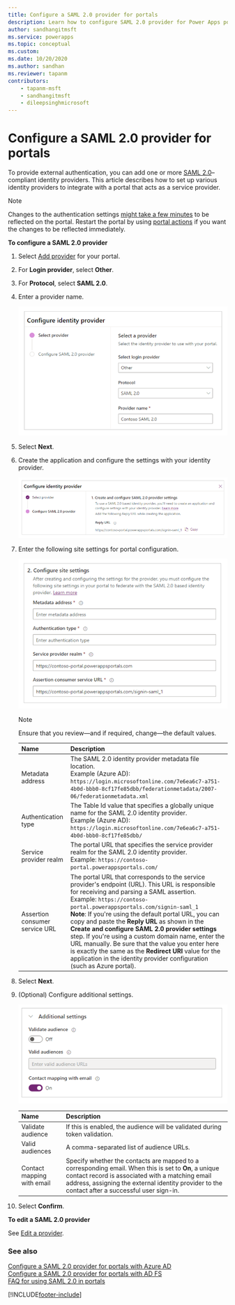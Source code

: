 ```yaml
---
title: Configure a SAML 2.0 provider for portals
description: Learn how to configure SAML 2.0 provider for Power Apps portals.
author: sandhangitmsft
ms.service: powerapps
ms.topic: conceptual
ms.custom: 
ms.date: 10/20/2020
ms.author: sandhan
ms.reviewer: tapanm
contributors:
    - tapanm-msft
    - sandhangitmsft
    - dileepsinghmicrosoft
---
```


# Configure a SAML 2.0 provider for portals

To provide external authentication, you can add one or more [SAML 2.0](https://docs.oasis-open.org/security/saml/Post2.0/sstc-saml-tech-overview-2.0-cd-02.html)&ndash;compliant identity providers. This article describes how to set up various identity providers to integrate with a portal that acts as a service provider.  

> [!NOTE]
> Changes to the authentication settings [might take a few minutes](../admin/clear-server-side-cache.md#caching-changes-for-portals-with-version-926x-or-later) to be reflected on the portal. Restart the portal by using [portal actions](../admin/admin-overview.md) if you want the changes to be reflected immediately.

**To configure a SAML 2.0 provider**

1. Select [Add provider](use-simplified-authentication-configuration.md#add-configure-or-delete-an-identity-provider) for your portal.

1. For **Login provider**, select **Other**.

1. For **Protocol**, select **SAML 2.0**.

1. Enter a provider name.

    ![Provider name](media/authentication/saml2-provider-name.png "Provider name")

1. Select **Next**.

1. Create the application and configure the settings with your identity provider.

    ![Create a SAML 2.0 application](media/authentication/step-1-saml2.png "Create a SAML 2.0 application")

1. Enter the following site settings for portal configuration.

    ![Configure SAML 2.0 site settings](media/authentication/saml2-site-settings.png "Configure SAML 2.0 site settings")

    > [!NOTE]
    > Ensure that you review&mdash;and if required, change&mdash;the default values.

    | Name | Description |
    | - | - |
    | Metadata address | The SAML 2.0 identity provider metadata file location. <br> Example (Azure AD): `https://login.microsoftonline.com/7e6ea6c7-a751-4b0d-bbb0-8cf17fe85dbb/federationmetadata/2007-06/federationmetadata.xml` |
    | Authentication type | The Table Id value that specifies a globally unique name for the SAML 2.0 identity provider. <br> Example (Azure AD): `https://login.microsoftonline.com/7e6ea6c7-a751-4b0d-bbb0-8cf17fe85dbb/` |
    | Service provider realm | The portal URL that specifies the service provider realm for the SAML 2.0 identity provider. <br> Example: `https://contoso-portal.powerappsportals.com/` |
    | Assertion consumer service URL | The portal URL that corresponds to the service provider's endpoint (URL). This URL is responsible for receiving and parsing a SAML assertion. <br> Example: `https://contoso-portal.powerappsportals.com/signin-saml_1`  <br> **Note**: If you're using the default portal URL, you can copy and paste the **Reply URL** as shown in the **Create and configure SAML 2.0 provider settings** step. If you're using a custom domain name, enter the URL manually. Be sure that the value you enter here is exactly the same as the **Redirect URI** value for the application in the identity provider configuration (such as Azure portal). |

1. Select **Next**.

1. (Optional) Configure additional settings.

    ![Additional settings](media/authentication/saml2-site-settings-additional.png "Additional settings")

    | Name | Description
    | - | - |
    | Validate audience | If this is enabled, the audience will be validated during token validation. |
    | Valid audiences | A comma-separated list of audience URLs. |
    | Contact mapping with email | Specify whether the contacts are mapped to a corresponding email. When this is set to **On**, a unique contact record is associated with a matching email address, assigning the external identity provider to the contact after a successful user sign-in. |

1. Select **Confirm**.

**To edit a SAML 2.0 provider**

See [Edit a provider](use-simplified-authentication-configuration.md#edit-a-provider).

### See also

[Configure a SAML 2.0 provider for portals with Azure AD](configure-saml2-settings-azure-ad.md)  
[Configure a SAML 2.0 provider for portals with AD FS](configure-saml2-settings.md)  
[FAQ for using SAML 2.0 in portals](configure-saml2-faqs.md)  


[!INCLUDE[footer-include](../../../includes/footer-banner.md)]